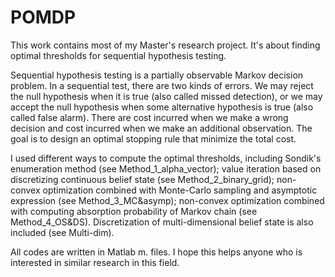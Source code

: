 # POMDP
This work contains most of my Master's research project. It's about finding optimal thresholds for sequential hypothesis testing.

Sequential hypothesis testing is a partially observable Markov decision problem. In a sequential test, there are two kinds of errors. 
We may reject the null hypothesis when it is true (also called missed detection), or we may accept the null hypothesis when some 
alternative hypothesis is true (also called false alarm). There are cost incurred when we make a wrong decision and cost incurred 
when we make an additional observation. The goal is to design an optimal stopping rule that minimize the total cost. 

I used different ways to compute the optimal thresholds, including Sondik's enumeration method (see Method_1_alpha_vector); 
value iteration based on discretizing continuous belief state (see Method_2_binary_grid); non-convex optimization combined with 
Monte-Carlo sampling and asymptotic expression (see Method_3_MC&asymp); non-convex optimization combined with computing absorption 
probability of Markov chain (see Method_4_OS&DS). Discretization of multi-dimensional belief state is also included (see Multi-dim).

All codes are written in Matlab m. files. I hope this helps anyone who is interested in similar research in this field.
